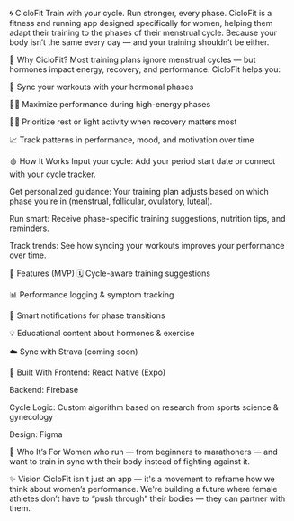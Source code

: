 🌀 CicloFit
Train with your cycle. Run stronger, every phase.
CicloFit is a fitness and running app designed specifically for women, helping them adapt their training to the phases of their menstrual cycle. Because your body isn’t the same every day — and your training shouldn’t be either.

🚀 Why CicloFit?
Most training plans ignore menstrual cycles — but hormones impact energy, recovery, and performance. CicloFit helps you:

🔁 Sync your workouts with your hormonal phases

🏃‍♀️ Maximize performance during high-energy phases

🧘‍♀️ Prioritize rest or light activity when recovery matters most

📈 Track patterns in performance, mood, and motivation over time

🩸 How It Works
Input your cycle: Add your period start date or connect with your cycle tracker.

Get personalized guidance: Your training plan adjusts based on which phase you're in (menstrual, follicular, ovulatory, luteal).

Run smart: Receive phase-specific training suggestions, nutrition tips, and reminders.

Track trends: See how syncing your workouts improves your performance over time.

📱 Features (MVP)
🗓 Cycle-aware training suggestions

📊 Performance logging & symptom tracking

🔔 Smart notifications for phase transitions

💡 Educational content about hormones & exercise

☁️ Sync with Strava (coming soon)

🧠 Built With
Frontend: React Native (Expo)

Backend: Firebase

Cycle Logic: Custom algorithm based on research from sports science & gynecology

Design: Figma

🌙 Who It’s For
Women who run — from beginners to marathoners — and want to train in sync with their body instead of fighting against it.

✨ Vision
CicloFit isn't just an app — it's a movement to reframe how we think about women’s performance. We're building a future where female athletes don’t have to “push through” their bodies — they can partner with them.

